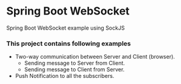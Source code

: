# Spring Boot WebSocket

Spring Boot WebSocket example using SockJS

### This project contains following examples 

- Two-way communication between Server and Client (browser).
  - Sending message to Server from Client.
  - Sending message to Client from Server.
- Push Notification to all the subscribers.
